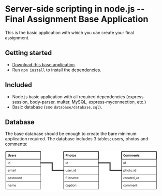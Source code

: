 # Server-side scripting in node.js -- Final Assignment Base Application

This is the basic application with which you can create your final assignment.

## Getting started

* [Download this base application]().
* Run ```npm install``` to install the dependencies.

## Included

* Node.js basic application with all required dependencies (express-session, body-parser, multer, MySQL, express-myconnection, etc.)
* Basic database (see `database/database.sql`).

## Database
The base database should be enough to create the bare minimum application required. The database includes 3 tables; users, photos and comments:

![Datamodel](database/model.svg?raw=true)
